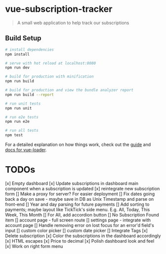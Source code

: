# vue-subscription-tracker

> A small web application to help track our subscriptions 

## Build Setup

``` bash
# install dependencies
npm install

# serve with hot reload at localhost:8080
npm run dev

# build for production with minification
npm run build

# build for production and view the bundle analyzer report
npm run build --report

# run unit tests
npm run unit

# run e2e tests
npm run e2e

# run all tests
npm test
```

For a detailed explanation on how things work, check out the [guide](http://vuejs-templates.github.io/webpack/) and [docs for vue-loader](http://vuejs.github.io/vue-loader).

# TODOs
[x] Empty dashboard 
[x] Update subscriptions in dashboard main component when a subscription is updated
[x] reintegrate new subscription form
[] Make a proxy for server? For easier deployment
[] Fix dates going back a day on save - maybe save in DB as Unix Timestamp and parse on front-end
[] Year and day parsing for future payments
[] Add sorting to payments; maybe layout like TickTick's side menu. E.g. All, Today, This Week, This Month
  [] For All, add accordion button 
[] No Subscription Found item
[] account page - full screen route
  [] settings page - integrate with account page
[] Handle removing error on lost focus for an error'd field's input
[] custom color picker
[] custom date picker
[] Integrate Tags
[x] Delete subscription
[x] Color the subscriptions in the dashboard accordingly
[x] HTML escapes
[x] Price to decimal
[x] Polish dashboard look and feel
  [x] Work on right form menu